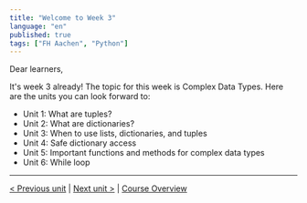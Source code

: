 ```yaml
---
title: "Welcome to Week 3"
language: "en"
published: true
tags: ["FH Aachen", "Python"]
---
```


Dear learners,

It's week 3 already! The topic for this week is Complex Data Types. Here are the
units you can look forward to:

- Unit 1: What are tuples?
- Unit 2: What are dictionaries?
- Unit 3: When to use lists, dictionaries, and tuples
- Unit 4: Safe dictionary access
- Unit 5: Important functions and methods for complex data types
- Unit 6: While loop

---

[< Previous unit](/teaching/python-mooc/week2_additional_material) | [Next unit >](/teaching/python-mooc/week3_unit1_tuples) |
[Course Overview](/teaching/python-mooc)
